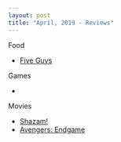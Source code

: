 ```yaml
---
layout: post
title: "April, 2019 - Reviews"
---
```


Food

  - [Five Guys](https://karlcxu.github.io/KarlChoiReviews/1986/01/01/FiveGuys.html)

Games

  - 

Movies

  - [Shazam!](https://karlcxu.github.io/KarlChoiReviews/2019/04/05/Shazam.html)
  - [Avengers: Endgame](https://karlcxu.github.io/KarlChoiReviews/2019/04/24/AvengersEndgame.html)
